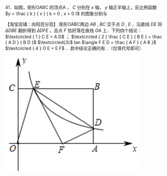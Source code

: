 41．如图，矩形OABC 的顶点A ， $C$ 分别在 $x$ 轴， $y$ 轴正半轴上，反比例函数 $y = \frac { k } { x } ( k > 0 , x > 0 )$ 的图象分别与

【淘宝店铺：向阳百分百】 矩形OABC两边 $A B \ , \ B C$ 交于点 $D \ , \ E$ ，沿直线 $D E$ 将 $\Delta D B E$ 翻折得到 $\Delta D F E$ ，且点 $F$ 恰好落在直线 $O A$ 上．下列四个结论： $\textcircled { 1 } C E = A D$ ； $\textcircled { 2 } \frac { C E } { B E } = \frac { A D } { B D }$ $\textcircled{3}$ tan $\angle F E D = \frac { A F } { A B }$ $\textcircled { 4 } O E = E F$ ．其中结论正确的有 ．（仅填代号即可）

![](<../../qs_image_DB/专题1-4_一文搞定反比例函数7个模型，13类题型（解析版）_/0d469463dc0efee256526172fdf849d24f1922dfd4e9782fc3f4cbfe50f09785.jpg>)
